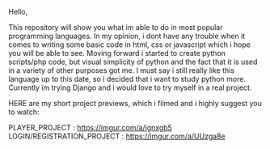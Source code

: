 Hello, 

This repository will show you what im able to do in most popular programming languages. In my opinion, i dont have any trouble when it comes to writing some basic code in html, css or javascript which i hope you will be able to see.
Moving forward i started to create python scripts/php code, but visual simplicity of python and the fact that it is used in a variety of other purposes got me. I must say i still really like this language up to this date, so i decided that i want to study python more.
Currently im trying Django and i would love to try myself in a real project.

HERE are my short project previews, which i filmed and i highly suggest you to watch:

PLAYER_PROJECT : https://imgur.com/a/ignxgb5
LOGIN/REGISTRATION_PROJECT : https://imgur.com/a/UUzga8e
